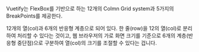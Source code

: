 Vuetify는  FlexBox를 기반으로 하는 12개의 Colmn Grid system과 5가지의 BreakPoints를 제공한다.

12개의 열(col)과 6개의 반응형 계층으로 되어 있다.
한 줄(row)을 12의 열(col)로 분리하여 처리할 수 있다는 것이고, 웹 브라우저의 가로 화면 크기를 기준으로 6개의 계층(반응형 중단점)으로 구분하여 열(col)의 크기를 조절할 수 있다는 겁니다.
